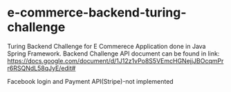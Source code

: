# e-commerce-backend-turing-challenge
Turing Backend Challenge for E Commerece Application done in Java Spring Framework.
Backend Challenge API document can be found in link: https://docs.google.com/document/d/1J12z1vPo8S5VEmcHGNejjJBOcqmPrr6RSQNdL58qJyE/edit#

Facebook login and Payment API(Stripe)-not implemented


